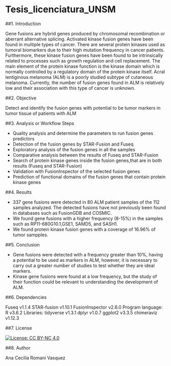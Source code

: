 # Tesis_licenciatura_UNSM

##1. Introduction

Gene fusions are hybrid genes produced by chromosomal recombination or aberrant
alternative splicing. Activated kinase fusion genes have been found in multiple types of
cancer. There are several protein kinases used as tumoral biomarkers due to their high
mutation frequency in cancer patients. Furthermore, these kinase fusion genes have
been found to be intrinsically related to processes such as growth regulation and cell
replacement. The main element of the protein kinase function is the kinase domain which
is normally controlled by a regulatory domain of the protein kinase itself. Acral lentiginous
melanoma (ALM) is a poorly studied subtype of cutaneous melanoma. Currently, the
number of fusion genes found in ALM is relatively low and their association with this type
of cancer is unknown.

##2. Objective

Detect and identify the fusion genes with potential to be tumor markers in tumor tissue of patients with ALM

##3. Analysis or Workflow Steps

* Quality analysis and determine the parameters to run fusion genes predictors
* Detection of the fusion genes by STAR-Fusion and Fuseq
* Exploratory analysis of the fusion genes in all the samples
* Comparative analysis between the results of Fuseq and STAR-Fusion
* Search of protein kinase genes inside the fusion genes,that are in both results (Fuseq and STAR-Fusion)
* Validation with FusionInspector of the selected fusion genes
* Prediction of functional domains of the fusion genes that contain protein kinase genes

##4. Results

* 337 gene fusions were detected in 80 ALM patient samples of the 112 samples analyzed. The detected fusions have not previously been found in databases such as FusionGDB and COSMIC.
* We found gene fusions with a higher frequency (8-15%) in the samples such as RP11-680G10.1,GSE1, SAMD5, and SASH1.
* We found protein kinase fusion genes with a coverage of 16.96% of tumor sampples.

##5. Conclusion

* Gene fusions were detected with a frequency greater than 10%, having a potential to be used as markers in ALM, however, it is necessary to carry out a greater number of studies to test whether they are ideal markers.
* Kinase gene fusions were found at a low frequency, but the study of their function could be relevant to understanding the development of ALM.

##6. Dependencies

  Fuseq v1.1.4
  STAR-fusion v1.10.1
  FusionInspector v2.6.0
  Program language: R v3.6.2
  Libraries:
    tidyverse v1.3.1
    dplyr v1.0.7
    ggplot2 v3.3.5
    chimeraviz v1.12.3

##7. License

[![License: CC BY-NC 4.0](https://licensebuttons.net/l/by-nc/4.0/88x31.png)](https://creativecommons.org/licenses/by-nc/4.0/)

##8. Author

Ana Cecilia Romani Vasquez
